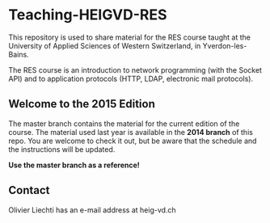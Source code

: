 # Teaching-HEIGVD-RES

This repository is used to share material for the RES course taught at the University of Applied Sciences of Western Switzerland, in Yverdon-les-Bains.

The RES course is an introduction to network programming (with the Socket API) and to application protocols (HTTP, LDAP, electronic mail protocols).

## Welcome to the 2015 Edition

The master branch contains the material for the current edition of the course. The material used last year is available in the **2014 branch** of this repo. You are welcome to check it out, but be aware that the schedule and the instructions will be updated. 

**Use the master branch as a reference!**


## Contact

Olivier Liechti has an e-mail address at heig-vd.ch